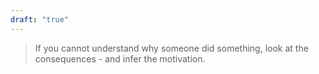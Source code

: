 ```yaml
---
draft: "true"
---
```


> If you cannot understand why someone did something, look at the consequences - and infer the motivation.